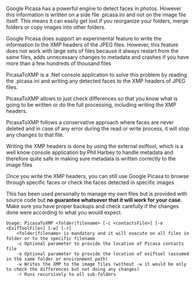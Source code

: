 Google Picasa has a powerful engine to detect faces in photos. However this information is written on a side file .picasa.ini and not on the image file itself. This means it can easily get lost if you reorganize your folders, merge folders or copy images into other folders.

Google Picasa does support an experimental feature to write the information to the XMP headers of the JPEG files. However, this feature does not work with large sets of files because it always restart from the same files, adds unnecessary changes to metadata and crashes if you have more than a few hundreds of thousand files

PicasaToXMP is a .Net console application to solve this problem by reading the .picasa.ini and writing any detected faces to the XMP headers of JPEG files.

PicasaToXMP allows to just check differences so that you know what is going to be written or do the full processing, including writing the XMP headers.

PicasaToXMP follows a conservative approach where faces are never deleted and in case of any error during the read or write process, it will stop any changes to that file.

Writing the XMP headers is done by using the external exiftool, which is a well know console application by Phil Harbey to handle metadata and therefore quite safe in making sure metadata is written correctly to the image files

Once you write the XMP headers, you can still use Google Picasa to browse through specific faces or check the faces detected in specific images

This has been used personally to manage my own files but is provided with source code but **no guarantee whatsover that it will work for your case**. Make sure you have proper backups and check carefully if the changes done were according to what you would expect.

    Usage: PicasaToXMP <folder|filename> [-c <contactsFile>] [-e <ExifToolFile>] [-w] [-r]
        <folder|filename> is mandatory and it will execute on all files in folder or to the specific filename
        -c Optional parameter to provide the location of Picasa contacts file
        -e Optional parameter to provide the location of exiftool (assumed in the same folder or environment path)
        -w Writes the XMP to the image files (without -w it would be only to check the differences but not doing any changes)
        -r Runs recursively to all sub-folders

